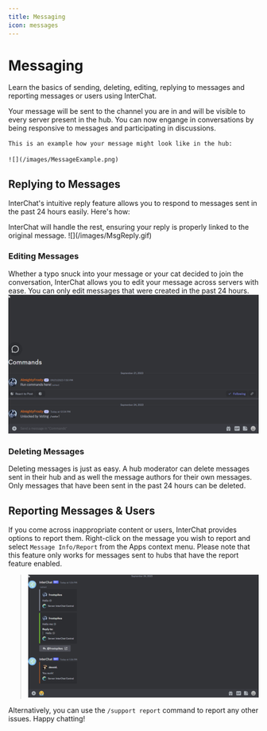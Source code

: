 ```yaml
---
title: Messaging
icon: messages
---
```


# Messaging

Learn the basics of sending, deleting, editing, replying to messages and reporting messages or users using InterChat.

Your message will be sent to the channel you are in and will be visible to every server present in the hub. You can now engange in conversations by being responsive to messages and participating in discussions.

```
This is an example how your message might look like in the hub:

![](/images/MessageExample.png)
```

## Replying to Messages

InterChat's intuitive reply feature allows you to respond to messages sent in the past 24 hours easily. Here's how:

InterChat will handle the rest, ensuring your reply is properly linked to the original message. !\[]\(/images/MsgReply.gif)

### Editing Messages

Whether a typo snuck into your message or your cat decided to join the conversation, InterChat allows you to edit your message across servers with ease. You can only edit messages that were created in the past 24 hours. ![](.gitbook/assets/MsgEdit.gif)

### Deleting Messages

Deleting messages is just as easy. A hub moderator can delete messages sent in their hub and as well the message authors for their own messages. Only messages that have been sent in the past 24 hours can be deleted.

## Reporting Messages & Users

If you come across inappropriate content or users, InterChat provides options to report them. Right-click on the message you wish to report and select `Message Info/Report` from the Apps context menu. Please note that this feature only works for messages sent to hubs that have the report feature enabled.

> <img src=".gitbook/assets/ReportExampleGif.gif" alt="" data-size="original">

Alternatively, you can use the `/support report` command to report any other issues. Happy chatting!
